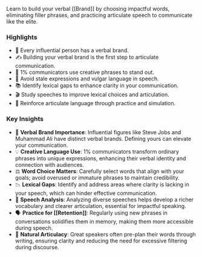 Learn to build your verbal [[Brand]] by choosing impactful words, eliminating filler phrases, and practicing articulate speech to communicate like the elite.

### Highlights
- 🎤 Every influential person has a verbal brand.
- ✍️ Building your verbal brand is the first step to articulate communication.
- 🧠 1% communicators use creative phrases to stand out.
- 🚫 Avoid stale expressions and vulgar language in speech.
- 📚 Identify lexical gaps to enhance clarity in your communication.
- 🎬 Study speeches to improve lexical choices and articulation.
- 🔄 Reinforce articulate language through practice and simulation.

### Key Insights
- 🔑 **Verbal Brand Importance**: Influential figures like Steve Jobs and Muhammad Ali have distinct verbal brands. Defining yours can elevate your communication.  
- 💡 **Creative Language Use**: 1% communicators transform ordinary phrases into unique expressions, enhancing their verbal identity and connection with audiences.  
- ⚖️ **Word Choice Matters**: Carefully select words that align with your goals; avoid overused or immature phrases to maintain credibility.  
- 📉 **Lexical Gaps**: Identify and address areas where clarity is lacking in your speech, which can hinder effective communication.  
- 🎤 **Speech Analysis**: Analyzing diverse speeches helps develop a richer vocabulary and clearer articulation, essential for impactful speaking.  
- 🗣️ **Practice for [[Retention]]**: Regularly using new phrases in conversations solidifies them in memory, making them more accessible during speech.  
- 🎯 **Natural Articulacy**: Great speakers often pre-plan their words through writing, ensuring clarity and reducing the need for excessive filtering during discourse.  